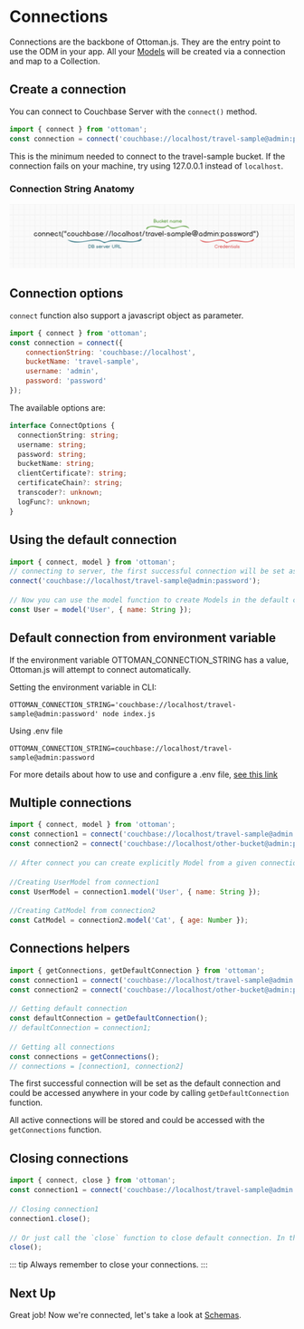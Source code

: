 # Connections

Connections are the backbone of Ottoman.js. They are the entry point to use the ODM in your app.
All your [Models](/guides/model) will be created via a connection and map to a Collection.

## Create a connection

You can connect to Couchbase Server with the `connect()` method.

```javascript
import { connect } from 'ottoman';
const connection = connect('couchbase://localhost/travel-sample@admin:password');
```

This is the minimum needed to connect to the travel-sample bucket.
If the connection fails on your machine, try using 127.0.0.1 instead of `localhost`.

### Connection String Anatomy

![Connection Anatomy](./connection-anatomy.png)


## Connection options  
`connect` function also support a javascript object as parameter.
```javascript
import { connect } from 'ottoman';
const connection = connect({
    connectionString: 'couchbase://localhost',
    bucketName: 'travel-sample',
    username: 'admin',
    password: 'password'
});
```

The available options are:

```typescript
interface ConnectOptions {
  connectionString: string;
  username: string;
  password: string;
  bucketName: string;
  clientCertificate?: string;
  certificateChain?: string;
  transcoder?: unknown;
  logFunc?: unknown;
}

```

## Using the default connection

```javascript
import { connect, model } from 'ottoman';
// connecting to server, the first successful connection will be set as the default connection
connect('couchbase://localhost/travel-sample@admin:password');

// Now you can use the model function to create Models in the default connection.
const User = model('User', { name: String });
```

## Default connection from environment variable

If the environment variable OTTOMAN_CONNECTION_STRING has a value, Ottoman.js will attempt to connect automatically.

Setting the environment variable in CLI:

```
OTTOMAN_CONNECTION_STRING='couchbase://localhost/travel-sample@admin:password' node index.js
```

Using .env file

```
OTTOMAN_CONNECTION_STRING=couchbase://localhost/travel-sample@admin:password
```

For more details about how to use and configure a .env file, [see this link](https://www.npmjs.com/package/dotenv)

## Multiple connections

```javascript
import { connect, model } from 'ottoman';
const connection1 = connect('couchbase://localhost/travel-sample@admin:password');
const connection2 = connect('couchbase://localhost/other-bucket@admin:password');

// After connect you can create explicitly Model from a given connection

//Creating UserModel from connection1
const UserModel = connection1.model('User', { name: String });

//Creating CatModel from connection2
const CatModel = connection2.model('Cat', { age: Number });
```

## Connections helpers

```javascript
import { getConnections, getDefaultConnection } from 'ottoman';
const connection1 = connect('couchbase://localhost/travel-sample@admin:password');
const connection2 = connect('couchbase://localhost/other-bucket@admin:password');

// Getting default connection
const defaultConnection = getDefaultConnection();
// defaultConnection = connection1;

// Getting all connections
const connections = getConnections();
// connections = [connection1, connection2]
```

The first successful connection will be set as the default connection and 
could be accessed anywhere in your code by calling `getDefaultConnection` function.


All active connections will be stored and could be accessed with the `getConnections` function. 

## Closing connections

```javascript
import { connect, close } from 'ottoman';
const connection1 = connect('couchbase://localhost/travel-sample@admin:password');

// Closing connection1
connection1.close();

// Or just call the `close` function to close default connection. In this case, `connection1` will be closed.
close();
```

::: tip
Always remember to close your connections.
:::

## Next Up

Great job! Now we're connected, let's take a look at [Schemas](/guides/schema).
